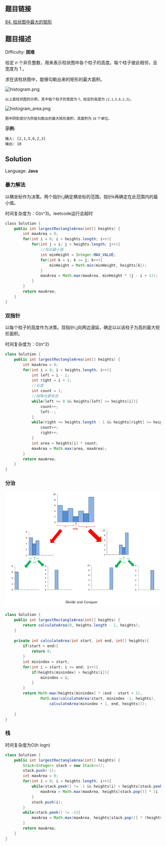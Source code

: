 ## 题目链接

[84\. 柱状图中最大的矩形](https://leetcode-cn.com/problems/largest-rectangle-in-histogram/)

## 题目描述

Difficulty: **困难**

给定 _n_ 个非负整数，用来表示柱状图中各个柱子的高度。每个柱子彼此相邻，且宽度为 1 。

求在该柱状图中，能够勾勒出来的矩形的最大面积。

![histogram.png](https://assets.leetcode-cn.com/aliyun-lc-upload/uploads/2018/10/12/histogram.png)

<small style="display: inline;">以上是柱状图的示例，其中每个柱子的宽度为 1，给定的高度为 `[2,1,5,6,2,3]`。</small>

![histogram_area.png](https://assets.leetcode-cn.com/aliyun-lc-upload/uploads/2018/10/12/histogram_area.png)

<small style="display: inline;">图中阴影部分为所能勾勒出的最大矩形面积，其面积为 `10` 个单位。</small>

**示例:**

```
输入: [2,1,5,6,2,3]
输出: 10
```

## Solution

Language: **Java**

### 暴力解法

以横坐标作为决策。两个指针i,j确定横坐标的范围，指针k再确定在此范围内的最小值。

时间复杂度为：O(n^3)。leetcode运行会超时

```java
​class Solution {
    public int largestRectangleArea(int[] heights) {
        int maxArea = 0;
        for(int i = 0; i < heights.length; i++){
            for(int j = i; j < heights.length; j++){
                //找出最小值
                int minHeight = Integer.MAX_VALUE;
                for(int k = i; k <= j; k++){
                    minHeight = Math.min(minHeight, heights[k]);
                }
                maxArea = Math.max(maxArea, minHeight * (j - i + 1));
            }
        }
        return maxArea;
    }
}
```

### 双指针

以每个柱子的高度作为决策。双指针i,j向两边漫延，确定以以该柱子为高的最大矩形面积。

时间复杂度为：O(n^2)

```java
class Solution {
    public int largestRectangleArea(int[] heights) {
        int maxArea = 0;
        for(int i = 0; i < heights.length; i++){
            int left = i - 1;
            int right = i + 1;
            //长度
            int count = 1;
            //相等也要考虑
            while(left >= 0 && heights[left] >= heights[i]){
                count++;
                left--;
            }
            while(right <= heights.length - 1 && heights[right] >= heights[i]){
                count++;
                right++;
            }
            int area = heights[i] * count;
            maxArea = Math.max(area, maxArea);
        }
        return maxArea;
    }
}
```

### 分治

![leetcode最大矩形分治.png](../../_img/leetcode最大矩形分治.png)

```java
class Solution {
    public int largestRectangleArea(int[] heights) {
        return calculateArea(0, heights.length - 1, heights);
    }

    private int calculateArea(int start, int end, int[] heights){
        if(start > end){
            return 0;
        }
        int minindex = start;
        for(int i = start; i <= end; i++){
            if(heights[minindex] > heights[i]){
                minindex = i;
            }
        }
        return Math.max(heights[minindex] * (end - start + 1), 
                Math.max(calculateArea(start, minindex -1, heights),
                    calculateArea(minindex + 1, end, heights)));

    }
}
```

### 栈

时间复杂度为O(h logn)

```java
class Solution {
    public int largestRectangleArea(int[] heights) {
        Stack<Integer> stack = new Stack<>();
        stack.push(-1);
        int maxArea = 0;
        for(int i = 0; i < heights.length; i++){
            while(stack.peek() != -1 && heights[i] < heights[stack.peek()]){
                maxArea = Math.max(maxArea, heights[stack.pop()] * (i - stack.peek() - 1));
            }
            stack.push(i);
        }
        while(stack.peek() != -1){
            maxArea = Math.max(maxArea, heights[stack.pop()] * (heights.length - stack.peek() - 1));
        }
        return maxArea;
    }
}
```